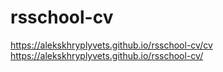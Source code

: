 # rsschool-cv
https://alekskhryplyvets.github.io/rsschool-cv/cv
https://alekskhryplyvets.github.io/rsschool-cv/
